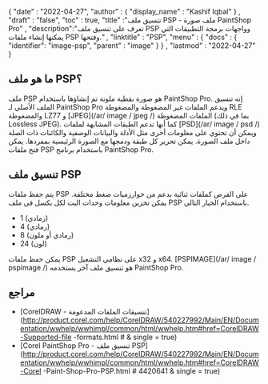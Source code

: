 {
  "date" : "2022-04-27",
  "author" : {
    "display_name" : "Kashif Iqbal"
} ,
  "draft" : "false",
  "toc" : true,
  "title" :"تنسيق ملف PSP - ملف صورة PaintShop Pro" ,
  "description":"تعرف على تنسيق ملف PSP وواجهات برمجة التطبيقات التي يمكنها إنشاء ملفات PSP وفتحها." ,
  "linktitle" : "PSP",
  "menu" : {
    "docs" : {
      "identifier": "image-psp",
      "parent" : "image"
}
} ,
  "lastmod" : "2022-04-27"
}

## ما هو ملف PSP؟

ملف PSP هو صورة نقطية ملونة تم إنشاؤها باستخدام PaintShop Pro. إنه تنسيق الملف الأصلي لـ PaintShop Pro ويدعم الملفات غير المضغوطة والمضغوطة RLE والمضغوطة LZ77 و [JPEG](/ar/ image / jpeg /) الملفات المضغوطة (بما في ذلك Lossless JPEG). كما أنها تدعم الطبقات المشابهة لملفات [PSD](/ar/ image / psd /) ويمكن أن تحتوي على معلومات أخرى مثل الأدلة والبيانات الوصفية والكائنات ذات الصلة داخل ملف الصورة. يمكن تحرير كل طبقة ودمجها مع الصورة الرئيسية بمفردها. يمكن فتح ملفات PSP باستخدام برنامج PaintShop Pro.

## تنسيق ملف PSP

يتم حفظ ملفات PSP على القرص كملفات ثنائية بدعم من خوارزميات ضغط مختلفة. يمكن تخزين معلومات وحدات البت لكل بكسل في ملف PSP باستخدام الخيار التالي.

* 1 (رمادي)
* 4 (رمادي)
* 8 (رمادي أو ملون)
* 24 (لون)

يمكن حفظ ملفات PSP على نظامي التشغيل x32 و x64. [PSPIMAGE](/ar/ image / pspimage /) هو تنسيق ملف آخر يستخدمه PaintShop Pro.

## مراجع ##

* [CorelDRAW - تنسيقات الملفات المدعومة](http://product.corel.com/help/CorelDRAW/540227992/Main/EN/Documentation/wwhelp/wwhimpl/common/html/wwhelp.htm#href=CorelDRAW-Supported-file -formats.html # & single = true)
* [Corel PaintShop Pro - تنسيق ملف PSP](http://product.corel.com/help/CorelDRAW/540227992/Main/EN/Documentation/wwhelp/wwhimpl/common/html/wwhelp.htm#href=CorelDRAW-Corel -Paint-Shop-Pro-PSP.html # 4420641 & single = true)

